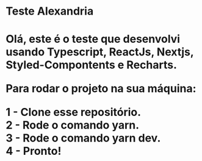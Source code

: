 <h1>Teste Alexandria<h1/>

Olá, este é o teste que desenvolvi usando Typescript, ReactJs, Nextjs, Styled-Compontents e Recharts.

Para rodar o projeto na sua máquina:

1 - Clone esse repositório.
<br/>
2 - Rode o comando yarn.
<br/>
3 - Rode o comando yarn dev.
<br/>
4 - Pronto!
